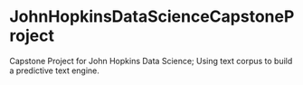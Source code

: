# JohnHopkinsDataScienceCapstoneProject
Capstone Project for John Hopkins Data Science; Using text corpus to build a predictive text engine.
